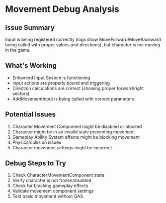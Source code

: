 # Movement Debug Analysis

## Issue Summary
Input is being registered correctly (logs show MoveForward/MoveBackward being called with proper values and directions), but character is not moving in the game.

## What's Working
- Enhanced Input System is functioning
- Input actions are properly bound and triggering
- Direction calculations are correct (showing proper forward/right vectors)
- AddMovementInput is being called with correct parameters

## Potential Issues
1. Character Movement Component might be disabled or blocked
2. Character might be in an invalid state preventing movement
3. Gameplay Ability System effects might be blocking movement
4. Physics/collision issues
5. Character movement settings might be incorrect

## Debug Steps to Try
1. Check CharacterMovementComponent state
2. Verify character is not frozen/disabled
3. Check for blocking gameplay effects
4. Validate movement component settings
5. Test basic movement without GAS
